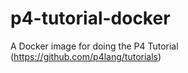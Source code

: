 # p4-tutorial-docker
A Docker image for doing the P4 Tutorial (https://github.com/p4lang/tutorials)
